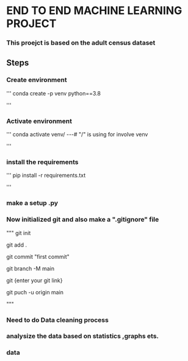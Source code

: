 # END TO END MACHINE LEARNING PROJECT

### This proejct is based on the adult census dataset

## Steps 
### Create  environment 
'''
conda create -p venv python==3.8

'''
### Activate environment
'''
conda activate venv/ ---#  "/" is using for involve venv

'''

### install the requirements
'''
pip install -r requirements.txt

'''

### make a setup .py

### Now initialized git and also make a ".gitignore" file
"""
git init

git add .

git commit "first commit"

git branch -M main

git {enter your git link}

git puch -u origin main


"""

### Need to do Data cleaning process

### analysize the data based on statistics ,graphs ets.
 
### data 